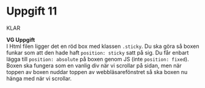# Uppgift 11
KLAR

**VG Uppgift**   
I Html filen ligger det en röd box med klassen `.sticky`. Du ska göra så boxen funkar som att den hade haft `position: sticky` satt på sig. Du får enbart lägga till `position: absolute` på boxen genom JS (inte `position: fixed`). Boxen ska fungera som en vanlig div när vi scrollar på sidan, men när toppen av boxen nuddar toppen av webbläsarefönstret så ska boxen nu hänga med när vi scrollar.
